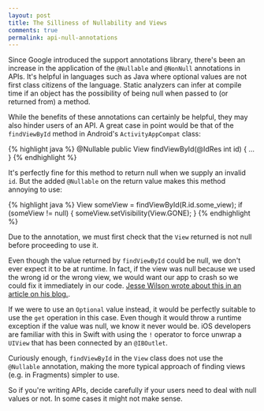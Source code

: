 ```yaml
---
layout: post
title: The Silliness of Nullability and Views
comments: true
permalink: api-null-annotations
---
```


<!-- excerpt.start -->
Since Google introduced the support annotations library, there's been an increase in the application of the `@Nullable` and `@NonNull` annotations in APIs. It's helpful in languages such as Java where optional values are not first class citizens of the language. Static analyzers can infer at compile time if an object has the possibility of being null when passed to (or returned from) a method.

While the benefits of these annotations can certainly be helpful, they may also hinder users of an API. A great case in point would be that of the `findViewById` method in Android's `ActivityAppCompat` class:<!-- excerpt.end -->

{% highlight java %}
@Nullable
public View findViewById(@IdRes int id) {
    ...
}
{% endhighlight %}

It's perfectly fine for this method to return null when we supply an invalid `id`. But the added `@Nullable` on the return value makes this method annoying to use:

{% highlight java %}
View someView = findViewById(R.id.some_view);
if (someView != null) {
	someView.setVisibility(View.GONE);
}
{% endhighlight %}

Due to the annotation, we must first check that the `View` returned is not null before proceeding to use it.

Even though the value returned by `findViewById` could be null, we don't ever expect it to be at runtime. In fact, if the view was null because we used the wrong id or the wrong view, we would want our app to crash so we could fix it immediately in our code. [Jesse Wilson wrote about this in an article on his blog.](https://publicobject.com/2015/06/07/null/).

If we were to use an `Optional` value instead, it would be perfectly suitable to use the `get` operation in this case. Even though it would throw a runtime exception if the value was null, we know it never would be. iOS developers are familiar with this in Swift with using the `!` operator to force unwrap a `UIView` that has been connected by an `@IBOutlet`.

Curiously enough, `findViewById` in the `View` class does not use the `@Nullable` annotation, making the more typical approach of finding views (e.g. in Fragments) simpler to use.

So if you're writing APIs, decide carefully if your users need to deal with null values or not. In some cases it might not make sense.